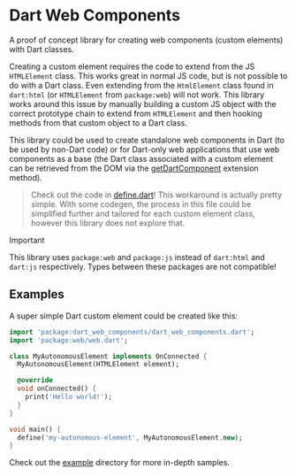 # Dart Web Components
A proof of concept library for creating web components (custom elements) with Dart classes.

Creating a custom element requires the code to extend from the JS `HTMLElement` class. This works great in normal JS code, but is not possible to do with a Dart class. Even extending from the `HtmlElement` class found in `dart:html` (or `HTMLElement` from `package:web`) will not work. This library works around this issue by manually building a custom JS object with the correct prototype chain to extend from `HTMLElement` and then hooking methods from that custom object to a Dart class.

This library could be used to create standalone web components in Dart (to be used by non-Dart code) or for Dart-only web applications that use web components as a base (the Dart class associated with a custom element can be retrieved from the DOM via the [getDartComponent](./lib/src/extensions.dart) extension method).

> Check out the code in [define.dart](./lib/src/define.dart)! This workaround is actually pretty simple. With some codegen, the process in this file could be simplified further and tailored for each custom element class, however this library does not explore that.

> [!IMPORTANT]
> This library uses `package:web` and `package:js` instead of `dart:html` and `dart:js` respectively. Types between these packages are not compatible!

## Examples
A super simple Dart custom element could be created like this:
```dart
import 'package:dart_web_components/dart_web_components.dart';
import 'package:web/web.dart';

class MyAutonomousElement implements OnConnected {
  MyAutonomousElement(HTMLElement element);

  @override
  void onConnected() {
    print('Hello world!');
  }
}

void main() {
  define('my-autonomous-element', MyAutonomousElement.new);
}
```

Check out the [example](./example) directory for more in-depth samples.
